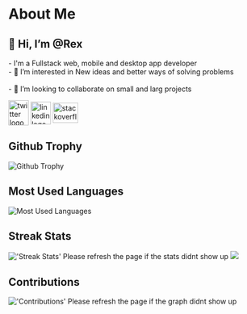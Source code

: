 <h1>About Me</h1>

<h2>👋 Hi, I’m @Rex</h2>
- I'm a Fullstack web, mobile and desktop app developer
<br>
- 👀 I’m interested in New ideas and better ways of solving problems
<br>
<br>
- 💞️ I’m looking to collaborate on small and larg projects
<br>

<p align="left" dir="auto">
<a href="https://www.twitter.com/RexOmiv" rel="nofollow"><img align="center" src="https://cdn.freebiesupply.com/logos/large/2x/twitter-logo-svg-vector.svg" alt="twitter logo" height="50" width="40" style="max-width: 100%;"></a>
<a href="https://www.linkedin.com/in/rex-omiv" rel="nofollow"><img align="center" src="https://www.edigitalagency.com.au/wp-content/uploads/Linkedin-logo-icon-png.png" alt="linkedin logo" height="45" width="40" style="max-width: 100%;"></a>
<a href="https://stackoverflow.com/users/10836956/rex-omiv" rel="nofollow"><img align="center" src="https://cdn.iconscout.com/icon/free/png-256/stackoverflow-2752065-2284882.png" alt="stackoverflow logo" height="40" width="50" style="max-width: 100%;"></a>
</p>

<h2>Github Trophy</h2>
<img alt="Github Trophy" src="https://github-profile-trophy.vercel.app/?username=omivrex&amp;theme=gruvbox" style="max-width: 100%;">

<h2>Most Used Languages</h2>
<img alt="Most Used Languages" src="https://github-readme-stats.vercel.app/api/top-langs/?username=omivrex&amp;langs_count=5&amp;theme=tokyonight" style="max-width: 100%;">

 <h2>Streak Stats</h2>
 <img alt="'Streak Stats' Please refresh the page if the stats didnt show up" src="https://github-readme-streak-stats.herokuapp.com/?user=omivrex&theme=dark">

 <img src="https://github-readme-stats.vercel.app/api/?username=omivrex&count_private=true&theme=tokyonight&showicons=true">
 
 <h2>Contributions</h2>
 <img alt="'Contributions' Please refresh the page if the graph didnt show up" src="https://activity-graph.herokuapp.com/graph?username=omivrex&theme=dracula">

<!---
omivrex/omivrex is a ✨ special ✨ repository because its `README.md` (this file) appears on your GitHub profile.
You can click the Preview link to take a look at your changes.
--->
